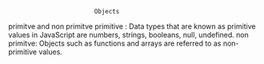                             Objects

primitve and non primitve
  primitive   : Data types that are known as primitive values
                in JavaScript are numbers, strings, booleans, null, undefined.
  non primitve: Objects such as functions and arrays are referred to as                    non-primitive values.

